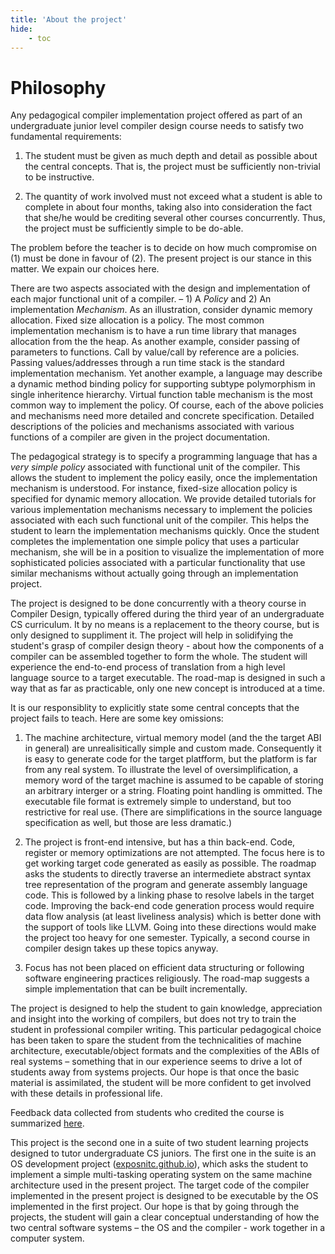 ```yaml
---
title: 'About the project'
hide:
    - toc
---
```

# Philosophy

Any pedagogical compiler implementation project offered as part of an undergraduate junior level compiler design course needs to satisfy two fundamental requirements:  

1. The student must be given as much depth and detail as possible about the central concepts. That is, the project must be sufficiently non-trivial to be instructive.
  
2. The quantity of work involved must not exceed what a student is able to complete in about four months, taking also into consideration the fact that she/he would be crediting several other courses concurrently. Thus, the project must be sufficiently simple to be do-able.

The problem before the teacher is to decide on how much compromise on (1) must be done in favour of (2). The present project is our stance in this matter. We expain our choices here.

There are two aspects associated with the design and implementation of each major functional unit of a compiler. – 1) A _Policy_ and 2) An implementation _Mechanism_. As an illustration, consider dynamic memory allocation. Fixed size allocation is a policy. The most common implementation mechanism is to have a run time library that manages allocation from the the heap. As another example, consider passing of parameters to functions. Call by value/call by reference are a policies. Passing values/addresses through a run time stack is the standard implementation mechanism. Yet another example, a language may describe a dynamic method binding policy for supporting subtype polymorphism in single inheritence hierarchy. Virtual function table mechanism is the most common way to implement the policy. Of course, each of the above policies and mechanisms need more detailed and concrete specification. Detailed descriptions of the policies and mechanisms associated with various functions of a compiler are given in the project documentation.

The pedagogical strategy is to specify a programming language that has a _very simple policy_ associated with functional unit of the compiler. This allows the student to implement the policy easily, once the implementation mechanism is understood. For instance, fixed-size allocation policy is specified for dynamic memory allocation. We provide detailed tutorials for various implementation mechanisms necessary to implement the policies associated with each such functional unit of the compiler. This helps the student to learn the implementation mechanisms quickly. Once the student completes the implementation one simple policy that uses a particular mechanism, she will be in a position to visualize the implementation of more sophisticated policies associated with a particular functionality that use similar mechanisms without actually going through an implementation project.

The project is designed to be done concurrently with a theory course in Compiler Design, typically offered during the third year of an undergraduate CS curriculum. It by no means is a replacement to the theory course, but is only designed to suppliment it. The project will help in solidifying the student's grasp of compiler design theory - about how the components of a compiler can be assembled together to form the whole. The student will experience the end-to-end process of translation from a high level language source to a target executable. The road-map is designed in such a way that as far as practicable, only one new concept is introduced at a time.

It is our responsiblity to explicitly state some central concepts that the project fails to teach. Here are some key omissions:  

1. The machine architecture, virtual memory model (and the the target ABI in general) are unrealisitically simple and custom made. Consequently it is easy to generate code for the target platfform, but the platform is far from any real system. To illustrate the level of oversimplification, a memory word of the target machine is assumed to be capable of storing an arbitrary interger or a string. Floating point handling is ommitted. The executable file format is extremely simple to understand, but too restrictive for real use. (There are simplifications in the source language specification as well, but those are less dramatic.)
  
2. The project is front-end intensive, but has a thin back-end. Code, register or memory optimizations are not attempted. The focus here is to get working target code generated as easily as possible. The roadmap asks the students to directly traverse an intermediete abstract syntax tree representation of the program and generate assembly language code. This is followed by a linking phase to resolve labels in the target code. Improving the back-end code generation process would require data flow analysis (at least liveliness analysis) which is better done with the support of tools like LLVM. Going into these directions would make the project too heavy for one semester. Typically, a second course in compiler design takes up these topics anyway.
  
3. Focus has not been placed on efficient data structuring or following software engineering practices religiously. The road-map suggests a simple implementation that can be built incrementally.

The project is designed to help the student to gain knowledge, appreciation and insight into the working of compilers, but does not try to train the student in professional compiler writing. This particular pedagogical choice has been taken to spare the student from the technicalities of machine architecture, executable/object formats and the complexities of the ABIs of real systems – something that in our experience seems to drive a lot of students away from systems projects. Our hope is that once the basic material is assimilated, the student will be more confident to get involved with these details in professional life.

Feedback data collected from students who credited the course is summarized [here](../feedback/index.md).

This project is the second one in a suite of two student learning projects designed to tutor undergraduate CS juniors. The first one in the suite is an OS development project ([exposnitc.github.io](http://exposnitc.github.io)), which asks the student to implement a simple multi-tasking operating system on the same machine architecture used in the present project. The target code of the compiler implemented in the present project is designed to be executable by the OS implemented in the first project. Our hope is that by going through the projects, the student will gain a clear conceptual understanding of how the two central software systems – the OS and the compiler - work together in a computer system.


